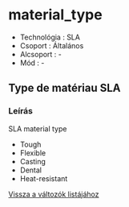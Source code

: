 # material\_type

* Technológia : SLA
* Csoport : Általános
* Alcsoport : -
* Mód : -

## Type de matériau SLA

### Leírás

SLA material type

* Tough
* Flexible
* Casting
* Dental
* Heat-resistant

[Vissza a változók listájához](../../variable_list)

